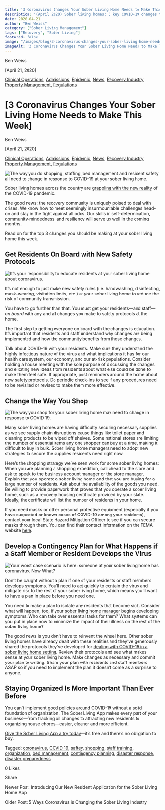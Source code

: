 ```yaml
---
title: '3 Coronavirus Changes Your Sober Living Home Needs to Make This Week'
description: '(April 2020) Sober living homes: 3 key COVID-19 changes to implement for safety, staffing & contingency planning during the pandemic.'
date: 2020-04-21
author: "Ben Weiss"
category: ["Sober Living Management"]
tags: ["Recovery", "Sober Living"]
featured: false
image: "/images/blog/3-coronavirus-changes-your-sober-living-home-needs-to-make-this-week/Screenshot_2020-04-16_at_10.30.58_AM.png"
imageAlt: '3 Coronavirus Changes Your Sober Living Home Needs to Make This Week'
---
```


Ben Weiss

[April 21, 2020]

[Clinical Operations](/sober-living-app-blog/category/Clinical+Operations), [Admissions](/sober-living-app-blog/category/Admissions), [Epidemic](/sober-living-app-blog/category/Epidemic), [News](/sober-living-app-blog/category/News), [Recovery Industry](/sober-living-app-blog/category/Recovery+Industry), [Property Management](/sober-living-app-blog/category/Property+Management), [Regulations](/sober-living-app-blog/category/Regulations)

#  [3 Coronavirus Changes Your Sober Living Home Needs to Make This Week]

Ben Weiss

[April 21, 2020]

[Clinical Operations](/sober-living-app-blog/category/Clinical+Operations), [Admissions](/sober-living-app-blog/category/Admissions), [Epidemic](/sober-living-app-blog/category/Epidemic), [News](/sober-living-app-blog/category/News), [Recovery Industry](/sober-living-app-blog/category/Recovery+Industry), [Property Management](/sober-living-app-blog/category/Property+Management), [Regulations](/sober-living-app-blog/category/Regulations)

![The way you do shopping, staffing, bed management and resident safety all need to change in response to COVID-19 at your sober living home.](/images/blog/3-coronavirus-changes-your-sober-living-home-needs-to-make-this-week/Screenshot_2020-04-16_at_10.28.45_AM.png)

Sober living homes across the country are [grappling with the new reality](/sober-living-app-blog/5-ways-coronavirus-is-changing-the-sober-living-industrynbsp) of the COVID-19 pandemic. 

The good news: the recovery community is uniquely poised to deal with crises. We know how to meet seemingly insurmountable challenges head-on and stay in the fight against all odds. Our skills in self-determination, community-mindedness, and resiliency will serve us well in the coming months. 

Read on for the top 3 changes you should be making at your sober living home this week.

## Get Residents On Board with New Safety Protocols 

![It’s your responsibility to educate residents at your sober living home about coronavirus.](/images/blog/3-coronavirus-changes-your-sober-living-home-needs-to-make-this-week/Screenshot_2020-04-16_at_10.29.26_AM.png)

It’s not enough to just make new safety rules (i.e. handwashing, disinfecting, mask-wearing, visitation limits, etc.) at your sober living home to reduce the risk of community transmission. 

You have to go further than that. You must get your residents—and staff— _on board_ with any and all changes you make to safety protocols at the home. 

The first step to getting everyone on board with the changes is education. It’s important that residents and staff understand why changes are being implemented and how the community benefits from those changes. 

Talk about COVID-19 with your residents. Make sure they understand the highly infectious nature of the virus and what implications it has for our health care system, our economy, and our at-risk populations. Consider holding a house meeting with the sole purpose of discussing the changes and eliciting new ideas from residents about what else could be done to make them feel safe. If appropriate, post reminders around the home about new safety protocols. Do periodic check-ins to see if any procedures need to be revisited or revised to make them more effective. 

## Change the Way You Shop 

![The way you shop for your sober living home may need to change in response to COVID 19.](/images/blog/3-coronavirus-changes-your-sober-living-home-needs-to-make-this-week/Screenshot_2020-04-16_at_10.29.53_AM.png)

Many sober living homes are having difficulty securing necessary supplies as we see supply chain disruptions cause things like toilet paper and cleaning products to be wiped off shelves. Some national stores are limiting the number of essential items any one shopper can buy at a time, making it difficult to buy in bulk. Sober living home managers need to adopt new strategies to secure the supplies residents need right now. 

Here’s the shopping strategy we’ve seen work for some sober living homes: When you are planning a shopping expedition, call ahead to the store and ask to speak to the business account manager or the store manager. Explain that you operate a sober living home and that you are buying for a large number of residents. Ask about the availability of the goods you need. Be willing to provide paperwork that proves that you operate a sober living home, such as a recovery housing certificate provided by your state. Ideally, the certificate will list the number of residents in your home. 

If you need masks or other personal protective equipment (especially if you have suspected or known cases of COVID-19 among your residents), contact your local State Hazard Mitigation Officer to see if you can secure masks through them. You can find their contact information on the FEMA website [here](https://www.fema.gov/state-hazard-mitigation-officers). 

## Develop a Contingency Plan for What Happens if a Staff Member or Resident Develops the Virus

![Your worst case scenario is here: someone at your sober living home has coronavirus. Now What?](/images/blog/3-coronavirus-changes-your-sober-living-home-needs-to-make-this-week/Screenshot_2020-04-16_at_10.30.58_AM.png)

Don’t be caught without a plan if one of your residents or staff members develops symptoms. You’ll need to act quickly to contain the virus and mitigate risk to the rest of your sober living home, which means you’ll want to have a plan in place before you need one. 

You need to make a plan to isolate any residents that become sick. Consider what will happen, too, if your [sober living home manager](https://soberlivingapp.com/sober-living-app-blog/2020/3/3/5-things-all-of-the-best-sober-living-home-managers-have-in-common) begins developing symptoms. Who can take over essential tasks for them? What systems can you put in place now to minimize the impact of their illness on the rest of the sober living home? 

The good news is you don’t have to reinvent the wheel here. Other sober living homes have already dealt with these realities and they’ve generously shared the protocols they’ve developed for [dealing with COVID-19 in a sober living home setting](https://drive.google.com/file/d/1pvZesz3gnOIKws5mjYiQjjlIQkvx2uu2/view). Review their protocols and see what makes sense at your sober living home. Make changes as necessary and commit your plan to writing. Share your plan with residents and staff members ASAP so if you need to implement the plan it doesn’t come as a surprise to anyone. 

## Staying Organized Is More Important Than Ever Before 

You can’t implement good policies around COVID-19 without a solid foundation of organization. The Sober Living App makes every part of your business—from tracking oil changes to attracting new residents to organizing house chores—easier, cleaner and more efficient. 

[Give the Sober Living App a try today](https://behavehealth.com/get-started)—it’s free and there’s no obligation to buy. 

Tagged: [coronavirus](/sober-living-app-blog/tag/coronavirus), [COVID 19](/sober-living-app-blog/tag/COVID+19), [saftey](https://soberlivingapp.com/sober-living-app-blog/tag/saftey), [shopping](https://soberlivingapp.com/sober-living-app-blog/tag/shopping), [staff training](/sober-living-app-blog/tag/staff+training), [organization](https://soberlivingapp.com/sober-living-app-blog/tag/organization), [bed management](https://soberlivingapp.com/sober-living-app-blog/tag/bed+management), [contingency planning](https://soberlivingapp.com/sober-living-app-blog/tag/contingency+planning), [disaster response](https://soberlivingapp.com/sober-living-app-blog/tag/disaster+response), [disaster preparedness](https://soberlivingapp.com/sober-living-app-blog/tag/disaster+preparedness)

0 Likes

Share

Newer Post: Introducing Our New Resident Application for the Sober Living Home App

Older Post: 5 Ways Coronavirus is Changing the Sober Living Industry 